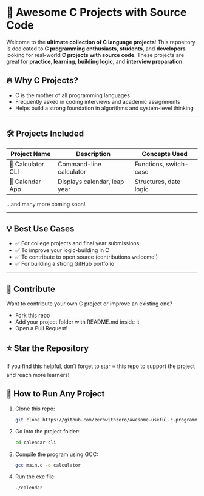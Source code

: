 # 🚀 Awesome C Projects with Source Code

Welcome to the **ultimate collection of C language projects**! This repository is dedicated to **C programming enthusiasts**, **students**, and **developers** looking for real-world **C projects with source code**. These projects are great for **practice, learning, building logic**, and **interview preparation**.

## 🔥 Why C Projects?

- C is the mother of all programming languages
- Frequently asked in coding interviews and academic assignments
- Helps build a strong foundation in algorithms and system-level thinking

---

## 🛠️ Projects Included

| Project Name | Description | Concepts Used |
|--------------|-------------|----------------|
| 🧮 Calculator CLI | Command-line calculator | Functions, switch-case |
| 📅 Calendar App | Displays calendar, leap year | Structures, date logic |

...and many more coming soon!

---

## 💡 Best Use Cases
- ✅ For college projects and final year submissions
- ✅ To improve your logic-building in C
- ✅ To contribute to open source (contributions welcome!)
- ✅ For building a strong GitHub portfolio

---

## 🤝 Contribute
Want to contribute your own C project or improve an existing one?
- Fork this repo
- Add your project folder with README.md inside it
- Open a Pull Request!

## ⭐ Star the Repository
If you find this helpful, don’t forget to star ⭐ this repo to support the project and reach more learners!

## 📌 How to Run Any Project

1. Clone this repo:
   ```bash
   git clone https://github.com/zerowithzero/awesome-useful-c-programming-projects.git

2. Go into the project folder:
   ```bash
   cd calendar-cli

3. Compile the program using GCC:
   ```bash
   gcc main.c -o calculator

4. Run the exe file:
   ```bash
   ./calendar
